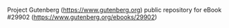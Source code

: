 Project Gutenberg (https://www.gutenberg.org) public repository for eBook #29902 (https://www.gutenberg.org/ebooks/29902)
